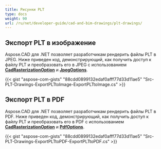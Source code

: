 ```yaml
---
title: Рисунки PLT
type: docs
weight: 90
url: /ru/net/developer-guide/cad-and-bim-drawings/plt-drawings/
---
```


## **Экспорт PLT в изображение**

Aspose.CAD для .NET позволяет разработчикам рендерить файлы PLT в JPEG. Ниже приведен код, демонстрирующий, как получить доступ к файлу PLT и преобразовать его в JPEG с использованием [**CadRasterizationOption**](https://reference.aspose.com/cad/net/aspose.cad.imageoptions/cadrasterizationoptions) и [**JpegOptions**](https://reference.aspose.com/cad/net/aspose.cad.imageoptions/jpegoptions).

{{< gist "aspose-com-gists" "88cdd0899132edaf0afff77d33d11ae5" "Src-PLT-Drawings-ExportPLTtoImage-ExportPLTtoImage.cs" >}}

## **Экспорт PLT в PDF**

Aspose.CAD для .NET позволяет разработчикам рендерить файлы PLT в PDF. Ниже приведен код, демонстрирующий, как получить доступ к файлу PLT и преобразовать его в PDF с использованием [**CadRasterizationOption**](https://reference.aspose.com/cad/net/aspose.cad.imageoptions/cadrasterizationoptions) и [**PdfOptions**](https://reference.aspose.com/cad/net/aspose.cad.imageoptions/pdfoptions).

{{< gist "aspose-com-gists" "88cdd0899132edaf0afff77d33d11ae5" "Src-PLT-Drawings-ExportPLTtoPDF-ExportPLTtoPDF.cs" >}}
